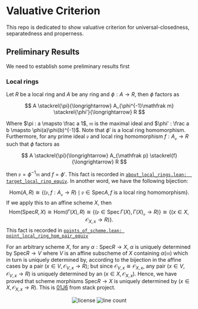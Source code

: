 # Valuative Criterion

This repo is dedicated to show valuative criterion for universal-closedness, separatedness and properness.

## Preliminary Results
We need to establish some preliminary results first

### Local rings

Let $R$ be a local ring and $A$ be any ring and $\phi : A \longrightarrow R$, then $\phi$ factors as

$$
A \stackrel{\pi}{\longrightarrow} A_{\phi^{-1}\mathfrak m} \stackrel{\phi'}{\longrightarrow} R
$$

Where $\pi : a \mapsto \frac a 1$, $\mathfrak m$ is the maximal ideal and $\phi' : \frac a b \mapsto \phi(a)\phi(b)^{-1}$.
Note that $\phi'$ is a local ring homomorphism. Furthermore, for any prime ideal $\mathfrak p$ and local ring homomorphism $f : A_{\mathfrak p}\longrightarrow R$ such that $\phi$ factors as

$$
A \stackrel{\pi}{\longrightarrow} A_{\mathfrak p} \stackrel{f}{\longrightarrow} R
$$

then $\mathfrak p = \phi^{-1}\mathfrak m$ and $f = \phi'$. This fact is recorded in [`about_local_rings.lean:  target_local_ring_equiv`](/src/about_local_rings.lean#L354). In another word, we have the following bijection:

$$
\mathrm{Hom}(A, R) \cong \{(\mathfrak p, f : A_{\mathfrak p}\to R)\mid \mathfrak p\in\mathrm{Spec} A, f\text{ is a local ring homomorphism}\}.
$$
If we apply this to an affine scheme $X$, then $$
\mathrm{Hom}(\mathrm{Spec} R, X)\cong \mathrm{Hom}(\Gamma(X), R)\cong\{(\mathfrak p \in \mathrm{Spec}\,\Gamma(X), \Gamma(X)_{\mathfrak p}\to R)\}\cong\{(x \in X, \mathcal{O}_{X, x}\to R)\}.
$$
This fact is recorded in [`points_of_scheme.lean: point_local_ring_hom_pair_equiv`](/src/points_of_scheme.lean#L270)

For an arbitrary scheme $X$, for any $\alpha : \mathrm{Spec} R\to X$, $\alpha$ is uniquely determined by $\mathrm{Spec} R \to V$ where $V$ is an affine subscheme of $X$ containing $\alpha(\mathfrak m)$  which in turn is uniquely determined by, according to the bijection in the affine cases by a pair $(x \in V, \mathcal{O}_{V, x}\to R)$; but since $\mathcal{O}_{V, x}\cong \mathcal{O}_{X, x}$, any pair $(x \in V, \mathcal{O}_{V, x}\to R)$ is uniquely determined by an $(x \in X, \mathcal{O}_{X, x})$. Hence, we have proved that scheme morphisms $\mathrm{Spec} R\to X$ is uniquely determined by $(x\in X, \mathcal O_{X, x}\to R)$. This is [01J6](https://stacks.math.columbia.edu/tag/01J6) from stack project.

<div align='center'>

![license](https://img.shields.io/bower/l/mi) ![line count](https://img.shields.io/tokei/lines/github/jjaassoonn/vc)
